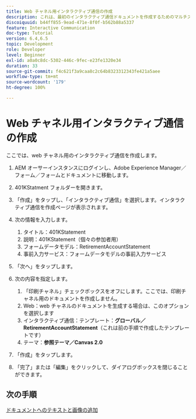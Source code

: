 ```yaml
---
title: Web チャネル用インタラクティブ通信の作成
description: これは、最初のインタラクティブ通信ドキュメントを作成するためのマルチステップチュートリアルの第 6 部です。ここでは、web チャネル用のインタラクティブ通信を作成します。
discoiquuid: b44ff855-9ead-471e-8f0f-b562b88a5337
feature: Interactive Communication
doc-type: Tutorial
version: 6.4,6.5
topic: Development
role: Developer
level: Beginner
exl-id: a0a0c8dc-5302-446c-9fec-e23fe1320e34
duration: 33
source-git-commit: f4c621f3a9caa8c2c64b8323312343fe421a5aee
workflow-type: tm+mt
source-wordcount: '179'
ht-degree: 100%

---
```


# Web チャネル用インタラクティブ通信の作成

ここでは、web チャネル用のインタラクティブ通信を作成します。

1. AEM オーサーインスタンスにログインし、Adobe Experience Manager／フォーム／フォームとドキュメントに移動します。
1. 401KStatment フォルダーを開きます。
1. 「作成」をタップし、「インタラクティブ通信」を選択します。インタラクティブ通信を作成ページが表示されます。
1. 次の情報を入力します。

   1. タイトル：401KStatement
   1. 説明：401KStatement（個々の参加者用）
   1. フォームデータモデル：RetirementAccountStatement
   1. 事前入力サービス：フォームデータモデルの事前入力サービス

1. 「次へ」をタップします。
1. 次の内容を指定します。

   1. 「印刷チャネル」チェックボックスをオフにします。ここでは、印刷チャネル用のドキュメントを作成しません。
   1. Web：web チャネルのドキュメントを生成する場合は、このオプションを選択します
   1. インタラクティブ通信：テンプレート：**グローバル／RetirementAccountStatement**（これは前の手順で作成したテンプレートです）
   1. テーマ：**参照テーマ／Canvas 2.0**

1. 「作成」をタップします。
1. 「完了」または「編集」をクリックして、ダイアログボックスを閉じることができます。

## 次の手順

[ドキュメントへのテキストと画像の追加](./partseven.md)
